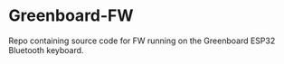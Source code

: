 # Greenboard-FW

Repo containing source code for FW running on the Greenboard ESP32 Bluetooth keyboard.
